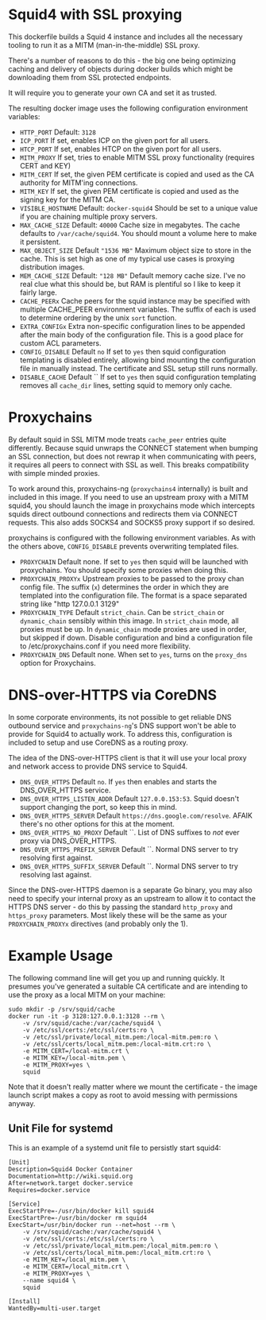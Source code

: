 # Squid4 with SSL proxying

This dockerfile builds a Squid 4 instance and includes all the necessary
tooling to run it as a MITM (man-in-the-middle) SSL proxy.

There's a number of reasons to do this - the big one being optimizing caching
and delivery of objects during docker builds which might be downloading them
from SSL protected endpoints.

It will require you to generate your own CA and set it as trusted.

The resulting docker image uses the following configuration environment
variables:

 * `HTTP_PORT`
    Default: `3128`
 * `ICP_PORT`
    If set, enables ICP on the given port for all users.
 * `HTCP_PORT`
    If set, enables HTCP on the given port for all users.
 * `MITM_PROXY`
    If set, tries to enable MITM SSL proxy functionality (requires CERT and KEY)
 * `MITM_CERT`
    If set, the given PEM certificate is copied and used as the CA authority for 
    MITM'ing connections.
 *  `MITM_KEY`
    If set, the given PEM certificate is copied and used as the signing key for 
    the MITM CA.
 * `VISIBLE_HOSTNAME`
    Default: `docker-squid4`
    Should be set to a unique value if you are chaining multiple proxy servers.
 * `MAX_CACHE_SIZE`
    Default: `40000`
    Cache size in megabytes. The cache defaults to `/var/cache/squid4`. You 
    should mount a volume here to make it persistent.
 * `MAX_OBJECT_SIZE`
    Default `"1536 MB"`
    Maximum object size to store in the cache. This is set high as one of my
    typical use cases is proxying distribution images.
 * `MEM_CACHE_SIZE`
    Default: `"128 MB"`
    Default memory cache size. I've no real clue what this should be, but RAM
    is plentiful so I like to keep it fairly large.
 * `CACHE_PEERx`
   Cache peers for the squid instance may be specified with multiple CACHE_PEER
   environment variables. The suffix of each is used to determine ordering by
   the unix `sort` function.
 * `EXTRA_CONFIGx`
   Extra non-specific configuration lines to be appended after the main body of
   the configuration file. This is a good place for custom ACL parameters.
 * `CONFIG_DISABLE`
   Default `no`
   If set to `yes` then squid configuration templating is disabled entirely, allowing
   bind mounting the configuration file in manually instead. The certificate and SSL
   setup still runs normally.
 * `DISABLE_CACHE`
   Default ``
   If set to `yes` then squid configuration templating removes all `cache_dir`
   lines, setting squid to memory only cache.

# Proxychains
By default squid in SSL MITM mode treats `cache_peer` entries quite differently.
Because squid unwraps the CONNECT statement when bumping an SSL connection, but
does not rewrap it when communicating with peers, it requires all peers to connect
with SSL as well. This breaks compatibility with simple minded proxies.

To work around this, proxychains-ng (`proxychains4` internally) is built and
included in this image. If you need to use an upstream proxy with a MITM
squid4, you should launch the image in proxychains mode which intercepts squids
direct outbound connections and redirects them via CONNECT requests. This also
adds SOCKS4 and SOCKS5 proxy support if so desired.

proxychains is configured with the following environment variables. As with the
others above, `CONFIG_DISABLE` prevents overwriting templated files.

 * `PROXYCHAIN`
    Default none. If set to `yes` then squid will be launched with proxychains.
    You should specify some proxies when doing this.
 * `PROXYCHAIN_PROXYx`
    Upstream proxies to be passed to the proxy chan config file. The suffix (`x`)
    determines the order in which they are templated into the configuration file.
    The format is a space separated string like "http 127.0.0.1 3129"
 * `PROXYCHAIN_TYPE`
    Default `strict_chain`. Can be `strict_chain` or `dynamic_chain` sensibly
    within this image. In `strict_chain` mode, all proxies must be up. In
    `dynamic_chain` mode proxies are used in order, but skipped if down.
    Disable configuration and bind a configuration file to /etc/proxychains.conf
    if you need more flexibility.
 * `PROXYCHAIN_DNS`
   Default none. When set to `yes`, turns on the `proxy_dns` option for Proxychains.

# DNS-over-HTTPS via CoreDNS
In some corporate environments, its not possible to get reliable DNS outbound
service and `proxychains-ng`'s DNS support won't be able to provide for Squid4
to actually work. To address this, configuration is included to setup and use
CoreDNS as a routing proxy.

The idea of the DNS-over-HTTPS client is that it will use your local proxy and
network access to provide DNS service to Squid4.

* `DNS_OVER_HTTPS`
  Default `no`. If `yes` then enables and starts the DNS_OVER_HTTPS service.
* `DNS_OVER_HTTPS_LISTEN_ADDR`
  Default `127.0.0.153:53`. Squid doesn't support changing the port, so keep
  this in mind.
* `DNS_OVER_HTTPS_SERVER`
  Default `https://dns.google.com/resolve`. AFAIK there's no other options for
  this at the moment.
* `DNS_OVER_HTTPS_NO_PROXY`
  Default ``. List of DNS suffixes to *not* ever proxy via DNS_OVER_HTTPS.
* `DNS_OVER_HTTPS_PREFIX_SERVER`
  Default ``. Normal DNS server to try resolving first against.
* `DNS_OVER_HTTPS_SUFFIX_SERVER`
  Default ``. Normal DNS server to try resolving last against.

Since the DNS-over-HTTPS daemon is a separate Go binary, you may also need to
specify your internal proxy as an upstream to allow it to contact the HTTPS
DNS server - do this by passing the standard `http_proxy` and `https_proxy`
parameters. Most likely these will be the same as your `PROXYCHAIN_PROXYx`
directives (and probably only the 1).

# Example Usage
The following command line will get you up and running quickly. It presumes
you've generated a suitable CA certificate and are intending to use the proxy
as a local MITM on your machine:
```
sudo mkdir -p /srv/squid/cache
docker run -it -p 3128:127.0.0.1:3128 --rm \
    -v /srv/squid/cache:/var/cache/squid4 \
    -v /etc/ssl/certs:/etc/ssl/certs:ro \ 
    -v /etc/ssl/private/local_mitm.pem:/local-mitm.pem:ro \
    -v /etc/ssl/certs/local_mitm.pem:/local-mitm.crt:ro \
    -e MITM_CERT=/local-mitm.crt \
    -e MITM_KEY=/local-mitm.pem \
    -e MITM_PROXY=yes \
    squid
```

Note that it doesn't really matter where we mount the certificate - the image
launch script makes a copy as root to avoid messing with permissions anyway.

## Unit File for systemd
This is an example of a systemd unit file to persistly start squid4:
```
[Unit]
Description=Squid4 Docker Container
Documentation=http://wiki.squid.org
After=network.target docker.service
Requires=docker.service

[Service]
ExecStartPre=-/usr/bin/docker kill squid4
ExecStartPre=-/usr/bin/docker rm squid4
ExecStart=/usr/bin/docker run --net=host --rm \
    -v /srv/squid/cache:/var/cache/squid4 \
    -v /etc/ssl/certs:/etc/ssl/certs:ro \
    -v /etc/ssl/private/local_mitm.pem:/local_mitm.pem:ro \
    -v /etc/ssl/certs/local_mitm.pem:/local_mitm.crt:ro \
    -e MITM_KEY=/local_mitm.pem \
    -e MITM_CERT=/local_mitm.crt \
    -e MITM_PROXY=yes \
    --name squid4 \
    squid

[Install]
WantedBy=multi-user.target
```
